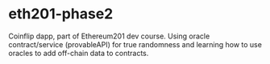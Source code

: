 # eth201-phase2

Coinflip dapp, part of Ethereum201 dev course. Using oracle contract/service (provableAPI) for true randomness and learning how to use oracles to add off-chain data to contracts.
